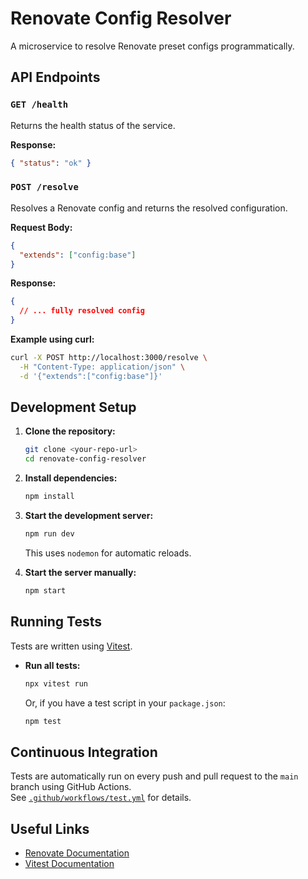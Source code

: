 # Renovate Config Resolver

A microservice to resolve Renovate preset configs programmatically.

## API Endpoints

### `GET /health`

Returns the health status of the service.

**Response:**

```json
{ "status": "ok" }
```

### `POST /resolve`

Resolves a Renovate config and returns the resolved configuration.

**Request Body:**

```json
{
  "extends": ["config:base"]
}
```

**Response:**

```json
{
  // ... fully resolved config
}
```

**Example using curl:**

```sh
curl -X POST http://localhost:3000/resolve \
  -H "Content-Type: application/json" \
  -d '{"extends":["config:base"]}'
```

## Development Setup

1. **Clone the repository:**

   ```sh
   git clone <your-repo-url>
   cd renovate-config-resolver
   ```

2. **Install dependencies:**

   ```sh
   npm install
   ```

3. **Start the development server:**

   ```sh
   npm run dev
   ```

   This uses `nodemon` for automatic reloads.

4. **Start the server manually:**
   ```sh
   npm start
   ```

## Running Tests

Tests are written using [Vitest](https://vitest.dev/).

- **Run all tests:**
  ```sh
  npx vitest run
  ```
  Or, if you have a test script in your `package.json`:
  ```sh
  npm test
  ```

## Continuous Integration

Tests are automatically run on every push and pull request to the `main` branch using GitHub Actions.  
See [`.github/workflows/test.yml`](.github/workflows/test.yml) for details.

## Useful Links

- [Renovate Documentation](https://docs.renovatebot.com/config-presets/)
- [Vitest Documentation](https://vitest.dev/)
